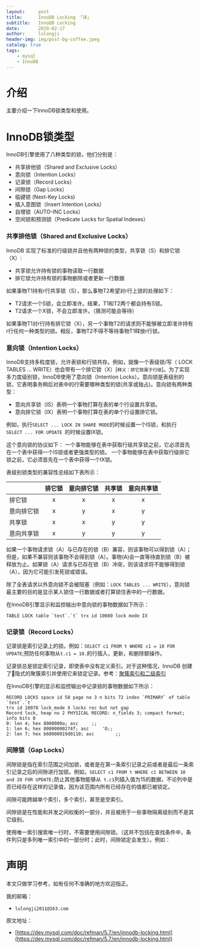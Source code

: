 ```yaml
---
layout:     post
title:      InnoDB Locking 「译」
subtitle:   InnoDB Locking 
date:       2019-02-17
author:     lulongji
header-img: img/post-bg-coffee.jpeg
catalog: true
tags:
    - mysql
    - InnoDB
---
```



# 介绍

主要介绍一下InnoDB锁类型和使用。

# InnoDB锁类型

InnoDB引擎使用了八种类型的锁，他们分别是：

- 共享排他锁（Shared and Exclusive Locks）
- 意向锁（Intention Locks）
- 记录锁（Record Locks）
- 间隙锁（Gap Locks）
- 临键锁 (Next-Key Locks)
- 插入意图锁（Insert Intention Locks）
- 自增锁（AUTO-INC Locks）
- 空间锁和预测锁（Predicate Locks for Spatial Indexes）


### 共享排他锁（Shared and Exclusive Locks）
InnoDB 实现了标准的行级锁并且他有两种锁的类型，共享锁（S）和排它锁（X）:

- 共享锁允许持有锁的事物读取一行数据
- 排它锁允许持有锁的事物删除或者更新一行数据

如果事物T1持有r行共享锁（S），那么事物T2希望对r行上锁的处理如下：

- T2请求一个S锁，会立即准许。结果，T1和T2两个都会持有S锁。
- T2请求一个X锁，不会立即准许。（猜测可能会等待）

如果事物T1对r行持有排它锁（X），另一个事物T2的请求则不能够被立即准许持有r行任何一种类型的锁。相反，事物T2不得不等待事物T1释放r行锁。


### 意向锁（Intention Locks）

InnoDB支持多粒度锁，允许表锁和行锁共存。例如，就像一个表级锁/写（ LOCK TABLES ... WRITE）也会带有一个排它锁（X）[```释义：排它锁属于行级```]。为了实现多力度级别锁，InnoDB使用了意向锁（Intention Locks）。意向锁是表级别的锁，它表明事务稍后对表中的行需要哪种类型的锁(共享或独占)。意向锁有两种类型：

- 意向共享锁（IS）表明一个事物打算在表的单个行设置共享锁。
- 意向排它锁（IX）表明一个事物打算在表的单个行设置排它锁。

例如，执行```SELECT ... LOCK IN SHARE MODE```的时候设置一个IS锁，和执行 ```SELECT ... FOR UPDATE ```的时候设置IX锁。

这个意向锁的协议如下：
一个事物能够在表中获取行级共享锁之前，它必须首先在一个表中获得一个IS锁或者更强类型的锁。
一个事物能够在表中获取行级排它锁之前，它必须首先在一个表中获得一个IX锁。

表级别锁类型的兼容性总结如下表所示：

||排它锁|意向排它锁|共享锁|意向共享锁|
---|:--:|:--:|:--:|:--:|
|排它锁|x|x|x|x|
|意向排它锁|x|y|x|y|
|共享锁|x|x|y|y|
|意向共享锁|x|y|y|y|

如果一个事物请求锁（A）与已存在的锁（B）兼容，则该事物可以得到锁（A）；但是，如果不兼容则该事物不会得到锁（A）。事物(A)会一直等待直到锁（B）被释放为止。如果锁（A）请求与已存在锁（B）冲突，则该请求将不能够得到锁（A），因为它可能引发死锁或错误。

除了全表请求以外意向锁不会被阻塞（例如：```LOCK TABLES ... WRITE```），意向锁最主要的目的是显示某人锁住一行数据或者打算锁住表中的一行数据。

在InnoDB引擎显示和监控输出中意向锁的事物数据如下所示：

    TABLE LOCK table `test`.`t` trx id 10080 lock mode IX


### 记录锁（Record Locks）
记录锁是索引记录上的锁。例如：```SELECT c1 FROM t WHERE c1 = 10 FOR UPDATE```;预防任何事物从```t.c1 = 10.```的行插入，更新，和删除额操作。

记录锁总是锁定索引记录，即使表中没有定义索引。对于这种情况，InnoDB 创建了隐式的聚簇索引并使用它来锁定记录。参考：[聚簇索引和二级索引]()

在InnoDB引擎的显示和监控输出中记录锁的事物数据如下所示：

    RECORD LOCKS space id 58 page no 3 n bits 72 index `PRIMARY` of table `test`.`t` 
    trx id 10078 lock_mode X locks rec but not gap
    Record lock, heap no 2 PHYSICAL RECORD: n_fields 3; compact format; info bits 0
    0: len 4; hex 8000000a; asc     ;;
    1: len 6; hex 00000000274f; asc     'O;;
    2: len 7; hex b60000019d0110; asc        ;;


### 间隙锁（Gap Locks）

间隙锁是指在索引范围之间加锁，或者是在第一条索引记录之前或者是最后一条索引记录之后的间隙进行加锁。例如，```SELECT c1 FROM t WHERE c1 BETWEEN 10 and 20 FOR UPDATE;```防止其他事物能够从``` t.c1```列插入值为15的数据，不论列中是否已经存在这样的记录值，因为该范围内所有已经存在的值都已被锁定。

间隙可能跨越单个索引，多个索引，甚至是空索引。

间隙锁是在性能和并发之间权衡的一部分，并且被用于一些事物隔离级别而不是其它级别。

使用唯一索引搜索唯一行时，不需要使用间隙锁。（这并不包括在查找条件中，条件列只是多列唯一索引中的一部分时；此时，间隙锁定会发生）。例如：






# 声明
本文只做学习参考，如有任何不准确的地方欢迎指正。

我的邮箱：
- ```lulongji2011@163.com```

原文地址：
- [https://dev.mysql.com/doc/refman/5.7/en/innodb-locking.html](https://dev.mysql.com/doc/refman/5.7/en/innodb-locking.html)